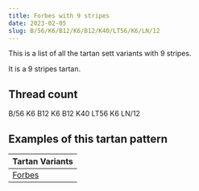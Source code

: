 ```yaml
---
title: Forbes with 9 stripes
date: 2023-02-05
slug: B/56/K6/B12/K6/B12/K40/LT56/K6/LN/12
---
```

This is a list of all the tartan sett variants with 9 stripes.

It is a 9 stripes tartan.


## Thread count
B/56 K6 B12 K6 B12 K40 LT56 K6 LN/12

## Examples of this tartan pattern

| Tartan Variants |
|---------------|
| [Forbes](/variants/b/56/k6/b12/k6/b12/k40/lt56/k6/ln/12-b304080-k000000-lne0e0e0-lt806050)||
